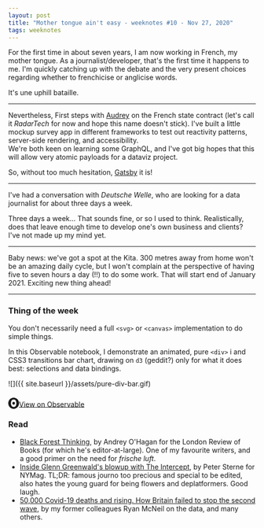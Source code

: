 ```yaml
---
layout: post
title: "Mother tongue ain't easy - weeknotes #10 - Nov 27, 2020"
tags: weeknotes
---
```


For the first time in about seven years, I am now working in French, my mother tongue. As a journalist/developer, that's the first time it happens to me. I'm quickly catching up with the debate and the very present choices regarding whether to frenchicise or anglicise words.

It's une uphill bataille.

---

Nevertheless, First steps with [Audrey](https://github.com/AudreyBramy) on the French state contract (let's call it _RadarTech_ for now and hope this name doesn't stick). I've built a little mockup survey app in different frameworks to test out reactivity patterns, server-side rendering, and accessibility.  
We're both keen on learning some GraphQL, and I've got big hopes that this will allow very atomic payloads for a dataviz project. 

So, without too much hesitation, [Gatsby](https://www.gatsbyjs.com/) it is!

---

I've had a conversation with _Deutsche Welle_, who are looking for a data journalist for about  three days a week.

Three days a week... That sounds fine, or so I used to think. Realistically, does that leave enough time to develop one's own business and clients? I've not made up my mind yet.

---

Baby news: we've got a spot at the Kita. 300 metres away from home won't be an amazing daily cycle, but I won't complain at the perspective of having five to seven hours a day (!!) to do some work. That will start end of January 2021. Exciting new thing ahead!

---

### Thing of the week
You don't necessarily need a full `<svg>` or `<canvas>` implementation to do simple things. 

In this Observable notebook, I demonstrate an animated, pure `<div>` i and CSS3 transitions bar chart, drawing on `d3` (geddit?) only for what it does best: selections and data bindings.

![]({{ site.baseurl }}/assets/pure-div-bar.gif)

<svg role="img" viewBox="0 0 25 28" width="25" height="28" aria-label="Observable" fill="currentColor" style="width: 22px; transform: translateY(5px);" class="near-black"><path d="M12.5 22.6667C11.3458 22.6667 10.3458 22.4153 9.5 21.9127C8.65721 21.412 7.98339 20.7027 7.55521 19.8654C7.09997 18.9942 6.76672 18.0729 6.56354 17.1239C6.34796 16.0947 6.24294 15.0483 6.25 14C6.25 13.1699 6.30417 12.3764 6.41354 11.6176C6.52188 10.8598 6.72292 10.0894 7.01563 9.30748C7.30833 8.52555 7.68542 7.84763 8.14479 7.27274C8.62304 6.68378 9.24141 6.20438 9.95208 5.87163C10.6979 5.51244 11.5458 5.33333 12.5 5.33333C13.6542 5.33333 14.6542 5.58467 15.5 6.08733C16.3428 6.588 17.0166 7.29733 17.4448 8.13459C17.8969 8.99644 18.2271 9.9103 18.4365 10.8761C18.6448 11.841 18.75 12.883 18.75 14C18.75 14.8301 18.6958 15.6236 18.5865 16.3824C18.4699 17.1702 18.2639 17.9446 17.9719 18.6925C17.6698 19.4744 17.2948 20.1524 16.8427 20.7273C16.3906 21.3021 15.7927 21.7692 15.0479 22.1284C14.3031 22.4876 13.4542 22.6667 12.5 22.6667ZM14.7063 16.2945C15.304 15.6944 15.6365 14.864 15.625 14C15.625 13.1073 15.326 12.3425 14.7292 11.7055C14.1313 11.0685 13.3885 10.75 12.5 10.75C11.6115 10.75 10.8688 11.0685 10.2708 11.7055C9.68532 12.3123 9.36198 13.1405 9.375 14C9.375 14.8927 9.67396 15.6575 10.2708 16.2945C10.8688 16.9315 11.6115 17.25 12.5 17.25C13.3885 17.25 14.124 16.9315 14.7063 16.2945ZM12.5 27C19.4031 27 25 21.1792 25 14C25 6.82075 19.4031 1 12.5 1C5.59687 1 0 6.82075 0 14C0 21.1792 5.59687 27 12.5 27Z" fill="currentColor"></path></svg><a href="https://observablehq.com/@basilesimon/a-bar-using-percentage-width">View on Observable</a>

### Read
- [Black Forest Thinking](https://lrb.co.uk/the-paper/v42/n20/andrew-o-hagan/short-cuts), by Andrey O'Hagan for the London Review of Books (for which he's editor-at-large). One of my favourite writers, and a good primer on the need for _frische luft_.
- [Inside Glenn Greenwald's blowup with The Intercept](https://nymag.com/intelligencer/2020/10/inside-glenn-greenwalds-blow-up-with-the-intercept.html), by Peter Sterne for NYMag. TL;DR: famous journo too precious and special to be edited, also hates the young guard for being flowers and deplatformers. Good laugh.
- [50,000 Covid-19 deaths and rising. How Britain failed to stop the second wave](https://www.reuters.com/investigates/special-report/health-coronavirus-britain-newwave/), by my former colleagues Ryan McNeil on the data, and many others.